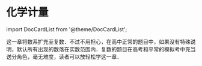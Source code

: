 # 化学计量

import DocCardList from '@theme/DocCardList';

这一章将数系扩充至复数．不过不用担心，在高中正常的题目中，如果没有特殊说明，默认所有出现的数落在实数范围内．复数的题目在高考和平常的模拟考中充当送分角色，毫无难度，读者可以放轻松学这一章．

<DocCardList />
